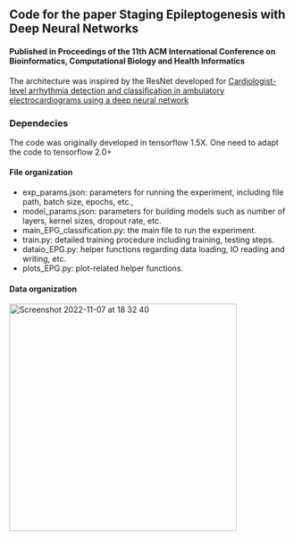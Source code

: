 ## Code for the paper Staging Epileptogenesis with Deep Neural Networks
#### Published in Proceedings of the 11th ACM International Conference on Bioinformatics, Computational Biology and Health Informatics

The architecture was inspired by the ResNet developed for [Cardiologist-level arrhythmia detection and classification in ambulatory electrocardiograms using a deep neural network](https://www.nature.com/articles/s41591-018-0268-3?source=techstories.org
) 

### Dependecies
The code was originally developed in tensorflow 1.5X. One need to adapt the code to tensorflow 2.0+

#### File organization
* exp_params.json: parameters for running the experiment, including file path, batch size, epochs, etc., 
* model_params.json: parameters for building models such as number of layers, kernel sizes, dropout rate, etc.
* main_EPG_classification.py: the main file to run the experiment.
* train.py: detailed training procedure including training, testing steps.
* dataio_EPG.py: helper functions regarding data loading, IO reading and writing, etc.
* plots_EPG.py: plot-related helper functions.

#### Data organization
<img width="407" alt="Screenshot 2022-11-07 at 18 32 40" src="https://user-images.githubusercontent.com/22638701/200376688-f6c0c338-d639-4da1-831c-469d48242fed.png">
